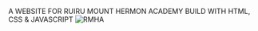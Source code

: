 A WEBSITE FOR RUIRU MOUNT HERMON ACADEMY BUILD WITH HTML, CSS & JAVASCRIPT
![RMHA](https://github.com/Epaphrus/packetcodeofficial.github.io/assets/83645259/69eb2539-208c-48ca-ba33-77968f0d9aa1)
